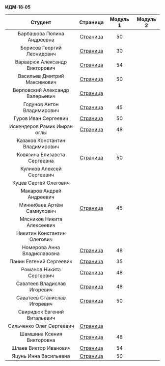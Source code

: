 **ИДМ-18-05**

| Студент | Страница | Модуль 1 | Модуль 2 |
| :---:   |   :-:    |   :-:    |    :-:   |
|Барбашова Полина Андреевна |  [Страница](https://pupka.github.io/barbashova/)  |  50 |  |
|Борисов Георгий Леонидович |[Страница](https://iwepop.github.io)   | 30 |  |
|Варварюк Александр Викторович | [Страница](https://varvariuca.github.io) | 54 |  |
|Васильев Дмитрий Максимович | [Страница](https://DimitriiVasilev.github.io) | 50 |  |
|Верповский Александр Валерьевич | [Страница](https://klockdev.github.io/verpovskii/) |  | |  |  |
|Годунов Антон Владимирович | [Страница](https://piohi.github.io/)  | 45 |  |
|Гуров Иван Сергеевич |[Страница](https://gurovivan.github.io/gurovivan/)  |50   |  |
|Искендеров Рамик Имран оглы | [Страница](https://r-5321.github.io/) | 48  |  |
|Казаков Константин Владимирович |  |   |  |
|Ковязина Елизавета Сергеевна |[Страница](https://elizavetakovyazina.github.io) | 50  |  |
|Куликов Алексей Сергеевич |  |  |  |
|Куцев	Сергей	Олегович |  |   |  |
|Макаров Андрей Андреевич |  |   |  |
|Миннибаев Артём Самиулович |  [Страница](https://MinnibaevA.github.io/Minnibaev/) | 45  |  |
|Мясников Никита Алексеевич |  |   |  |
|Никитин Константин Олегович |  |  |  |
|Номерова Анна Владиславовна | [Страница](https://annie-kelyas.github.io/) |48  |  |
|Панин Евгений Сергеевич | [Страница](https://st118590.github.io) |  35 |  |
|Романов Никита Сергеевич | [Страница](https://rolliks-nik.github.io/) | 48  |  |
|Саватеев Владислав Игоревич | [Страница](https://savateevvi.github.io) |  48 |  |
|Саватеев Станислав Игоревич | [Страница](https://savateevs.github.io/savateevs.githab.io/Mysite.html) | 50  |  |
|Свиридюк Евгений Витальевич |  |   |  |
|Сильченко Олег Сергеевич |[Страница](https://Alexey2016.github.io)  |   |  |
|Шамшина Ксения Викторовна | [Страница](https://shamshinakseniya.github.io) | 48 |  |
|Шлаев Виктор Иванович |[Страница](https://viktorshlaev.github.io/)  |54   |  |
|Яцунь Инна Васильевна | [Страница](https://chyogurt.github.io/) | 50 |  |
